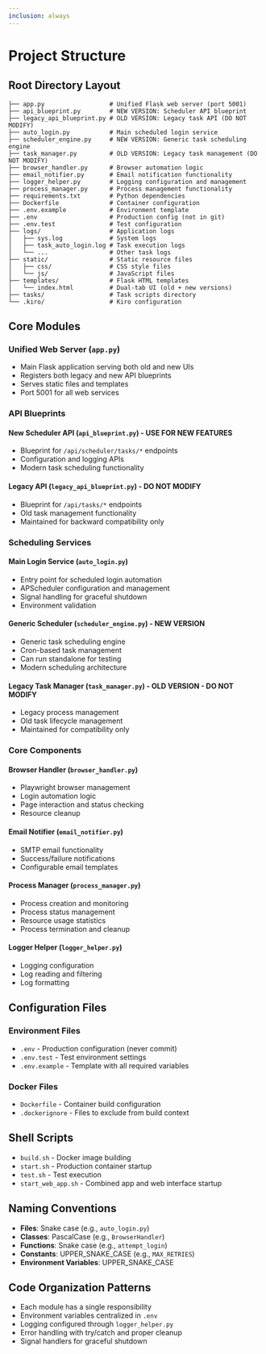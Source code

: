 ```yaml
---
inclusion: always
---
```


# Project Structure

## Root Directory Layout

```
├── app.py                  # Unified Flask web server (port 5001)
├── api_blueprint.py        # NEW VERSION: Scheduler API blueprint
├── legacy_api_blueprint.py # OLD VERSION: Legacy task API (DO NOT MODIFY)
├── auto_login.py           # Main scheduled login service
├── scheduler_engine.py     # NEW VERSION: Generic task scheduling engine
├── task_manager.py         # OLD VERSION: Legacy task management (DO NOT MODIFY)
├── browser_handler.py      # Browser automation logic
├── email_notifier.py       # Email notification functionality
├── logger_helper.py        # Logging configuration and management
├── process_manager.py      # Process management functionality
├── requirements.txt        # Python dependencies
├── Dockerfile              # Container configuration
├── .env.example            # Environment template
├── .env                    # Production config (not in git)
├── .env.test               # Test configuration
├── logs/                   # Application logs
│   ├── sys.log             # System logs
│   ├── task_auto_login.log # Task execution logs
│   └── ...                 # Other task logs
├── static/                 # Static resource files
│   ├── css/                # CSS style files
│   └── js/                 # JavaScript files
├── templates/              # Flask HTML templates
│   └── index.html          # Dual-tab UI (old + new versions)
├── tasks/                  # Task scripts directory
└── .kiro/                  # Kiro configuration
```

## Core Modules

### Unified Web Server (`app.py`)
- Main Flask application serving both old and new UIs
- Registers both legacy and new API blueprints
- Serves static files and templates
- Port 5001 for all web services

### API Blueprints
#### New Scheduler API (`api_blueprint.py`) - **USE FOR NEW FEATURES**
- Blueprint for `/api/scheduler/tasks/*` endpoints
- Configuration and logging APIs
- Modern task scheduling functionality

#### Legacy API (`legacy_api_blueprint.py`) - **DO NOT MODIFY**
- Blueprint for `/api/tasks/*` endpoints
- Old task management functionality
- Maintained for backward compatibility only

### Scheduling Services
#### Main Login Service (`auto_login.py`)
- Entry point for scheduled login automation
- APScheduler configuration and management
- Signal handling for graceful shutdown
- Environment validation

#### Generic Scheduler (`scheduler_engine.py`) - **NEW VERSION**
- Generic task scheduling engine
- Cron-based task management
- Can run standalone for testing
- Modern scheduling architecture

#### Legacy Task Manager (`task_manager.py`) - **OLD VERSION - DO NOT MODIFY**
- Legacy process management
- Old task lifecycle management
- Maintained for compatibility only

### Core Components
#### Browser Handler (`browser_handler.py`)
- Playwright browser management
- Login automation logic
- Page interaction and status checking
- Resource cleanup

#### Email Notifier (`email_notifier.py`)
- SMTP email functionality
- Success/failure notifications
- Configurable email templates

#### Process Manager (`process_manager.py`)
- Process creation and monitoring
- Process status management
- Resource usage statistics
- Process termination and cleanup

#### Logger Helper (`logger_helper.py`)
- Logging configuration
- Log reading and filtering
- Log formatting

## Configuration Files

### Environment Files
- `.env` - Production configuration (never commit)
- `.env.test` - Test environment settings
- `.env.example` - Template with all required variables

### Docker Files
- `Dockerfile` - Container build configuration
- `.dockerignore` - Files to exclude from build context

## Shell Scripts

- `build.sh` - Docker image building
- `start.sh` - Production container startup
- `test.sh` - Test execution
- `start_web_app.sh` - Combined app and web interface startup

## Naming Conventions

- **Files**: Snake case (e.g., `auto_login.py`)
- **Classes**: PascalCase (e.g., `BrowserHandler`)
- **Functions**: Snake case (e.g., `attempt_login`)
- **Constants**: UPPER_SNAKE_CASE (e.g., `MAX_RETRIES`)
- **Environment Variables**: UPPER_SNAKE_CASE

## Code Organization Patterns

- Each module has a single responsibility
- Environment variables centralized in `.env`
- Logging configured through `logger_helper.py`
- Error handling with try/catch and proper cleanup
- Signal handlers for graceful shutdown